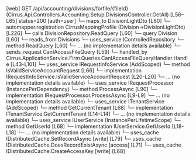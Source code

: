 [web] GET /api/accounting/divisions/forfile/{fileId}  (Cirrus.Api.Controllers.Accounting.Setup.DivisionsController.GetAll)  [L56–L65] status=200 [auth=user]
  └─ maps_to DivisionLightDto [L60]
    └─ automapper.registration CirrusMappingProfile (Division->DivisionLightDto) [L226]
  └─ calls DivisionRepository.ReadQuery [L60]
  └─ query Division [L60]
    └─ reads_from Divisions
  └─ uses_service IControlledRepository<Division>
    └─ method ReadQuery [L60]
      └─ ... (no implementation details available)
  └─ sends_request CanIAccessFileQuery [L59]
    └─ handled_by Cirrus.ApplicationService.Firm.Queries.CanIAccessFileQueryHandler.Handle [L43–L101]
      └─ uses_service IRequestInfoService (AddScoped)
        └─ method IsValidServiceAccountRequest [L66]
          └─ implementation IRequestInfoService.IsValidServiceAccountRequest [L20-L20]
          └─ ... (no implementation details available)
      └─ uses_service IRequestProcessor (InstancePerDependency)
        └─ method ProcessAsync [L90]
          └─ implementation IRequestProcessor.ProcessAsync [L9-L9]
          └─ ... (no implementation details available)
      └─ uses_service ITenantService (AddScoped)
        └─ method GetCurrentTenant [L68]
          └─ implementation ITenantService.GetCurrentTenant [L14-L14]
          └─ ... (no implementation details available)
      └─ uses_service IUserService (InstancePerLifetimeScope)
        └─ method GetUserId [L68]
          └─ implementation IUserService.GetUserId [L18-L18]
          └─ ... (no implementation details available)
      └─ uses_cache IDistributedCache.SetRecordAsync [write] [L79]
      └─ uses_cache IDistributedCache.DoesRecordExistAsync [access] [L71]
      └─ uses_cache IDistributedCache.CreateAccessKey [write] [L68]

